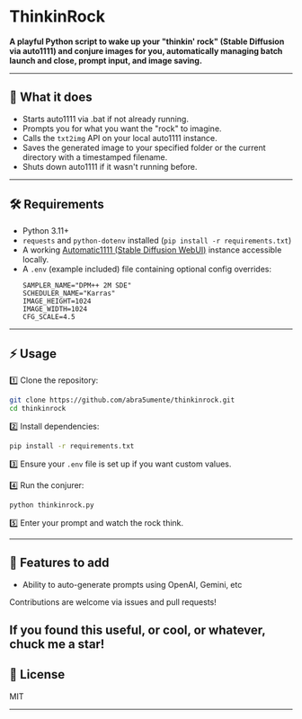# ThinkinRock

**A playful Python script to wake up your "thinkin' rock" (Stable Diffusion via auto1111) and conjure images for you, automatically managing batch launch and close, prompt input, and image saving.**

---

## 🚀 What it does
- Starts auto1111 via .bat if not already running.
- Prompts you for what you want the "rock" to imagine.
- Calls the `txt2img` API on your local auto1111 instance.
- Saves the generated image to your specified folder or the current directory with a timestamped filename.
- Shuts down auto1111 if it wasn't running before.

---

## 🛠 Requirements
- Python 3.11+
- `requests` and `python-dotenv` installed (`pip install -r requirements.txt`)
- A working [Automatic1111 (Stable Diffusion WebUI)](https://github.com/AUTOMATIC1111/stable-diffusion-webui) instance accessible locally.
- A `.env` (example included) file containing optional config overrides:
  ```env
  SAMPLER_NAME="DPM++ 2M SDE"
  SCHEDULER_NAME="Karras"
  IMAGE_HEIGHT=1024
  IMAGE_WIDTH=1024
  CFG_SCALE=4.5
  ```

---

## ⚡️ Usage
1️⃣ Clone the repository:
```bash
git clone https://github.com/abra5umente/thinkinrock.git
cd thinkinrock
```

2️⃣ Install dependencies:
```bash
pip install -r requirements.txt
```

3️⃣ Ensure your `.env` file is set up if you want custom values.

4️⃣ Run the conjurer:
```bash
python thinkinrock.py
```

5️⃣ Enter your prompt and watch the rock think.


---

## 🧩 Features to add
- Ability to auto-generate prompts using OpenAI, Gemini, etc

Contributions are welcome via issues and pull requests!

If you found this useful, or cool, or whatever, chuck me a star!
---

## 📜 License
MIT

---

